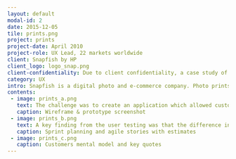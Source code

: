 ```yaml
---
layout: default
modal-id: 2
date: 2015-12-05
tile: prints.png
project: prints
project-date: April 2010
project-role: UX Lead, 22 markets worldwide
client: Snapfish by HP
client_logo: logo_snap.png
client-confidentiality: Due to client confidentiality, a case study of this project is only available on request.
category: UX
intro: Snapfish is a digital photo and e-commerce company. Photo prints are amongst the biggest sellers with on average 60% of customers ordering more than 40 prints.
contents:
 - image: prints_a.png
   text: The challenge was to create an application which allowed customers to create, edit and review large quantities of prints before entering the checkout flow. 
   caption: Wireframe & prototype screenshot
 - image: prints_b.png
   text: A key finding from the user testing was that the difference in print ratios between digital and film photo formats is an unfamiliar and confusing topic. So we designed the application to  automatically select the correct print size for the photos which have been uploaded by the customer. The application 'thinks' for the customer. We also mapped the customers mental model of purchasing prints and aligned the print purchase flow to follow their behavior pattern of "select > act > proof > buy”.
   caption: Sprint planning and agile stories with estimates
 - image: prints_c.png
   caption: Customers mental model and key quotes
---
```

